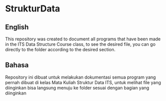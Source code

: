 # StrukturData

## English
This repository was created to document all programs that have been made in the ITS Data Structure Course class, to see the desired file, you can go directly to the folder according to the desired section.

## Bahasa
Repository ini dibuat untuk melakukan dokumentasi semua program yang pernah dibuat di kelas Mata Kuliah Struktur Data ITS, untuk melihat file yang diinginkan bisa langsung menuju ke folder sesuai dengan bagian yang diinginkan
